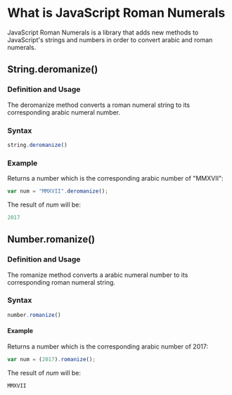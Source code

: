 # What is JavaScript Roman Numerals
JavaScript Roman Numerals is a library that adds new methods to JavaScript's strings and numbers in order to convert arabic and roman numerals.

## String.deromanize()
### Definition and Usage
The deromanize method converts a roman numeral string to its corresponding arabic numeral number.

### Syntax
```js
string.deromanize()
```

### Example

Returns a number which is the corresponding arabic number of "MMXVII":

```js
var num = "MMXVII".deromanize();
```
The result of *num* will be:
```js
2017
```

## Number.romanize()
### Definition and Usage
The romanize method converts a arabic numeral number to its corresponding roman numeral string.

### Syntax
```js
number.romanize()
```

#### Example

Returns a number which is the corresponding arabic number of 2017:
```js
var num = (2017).romanize();
```
The result of *num* will be:
```js
MMXVII
```
